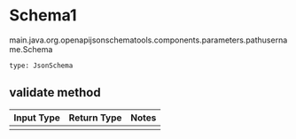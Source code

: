 # Schema1
main.java.org.openapijsonschematools.components.parameters.pathusername.Schema
```
type: JsonSchema
```

## validate method
Input Type | Return Type | Notes
------------ | ------------- | -------------
 |  |
